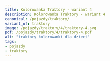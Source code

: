 ```yaml
---
title: Kolorowanka Traktory - wariant 4
description: Kolorowanka Traktory - wariant 4
canonical: /pojazdy/traktory/
variant_of: traktory
image: /pojazdy/traktory/4/traktory-4.svg
pdf: /pojazdy/traktory/4/traktory-4.pdf
alt: "traktory kolorowanki dla dzieci"
tags:
- pojazdy
- traktory
---
```

